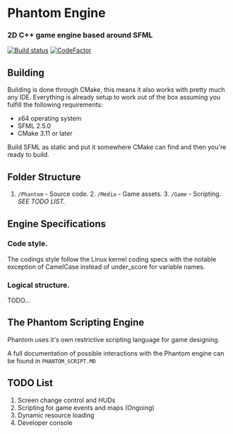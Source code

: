 # Phantom Engine
### 2D C++ game engine based around SFML

[![Build status](https://ci.appveyor.com/api/projects/status/95qtqeq0q18liajk?svg=true)](https://ci.appveyor.com/project/Gyyyn/phantom)
[![CodeFactor](https://www.codefactor.io/repository/github/gyyyn/phantom/badge/master)](https://www.codefactor.io/repository/github/gyyyn/phantom/overview/master)

## Building

Building is done through CMake, this means it also works with pretty much any IDE. Everything is already setup to work out of the box assuming you fulfill the following requirements:

* x64 operating system
* SFML 2.5.0
* CMake 3.11 or later

Build SFML as static and put it somewhere CMake can find and then you're ready to build.

## Folder Structure

1. ```/Phantom``` - Source code.
	2. ```/Media``` - Game assets.
	3. ```/Game``` - Scripting. *SEE TODO LIST.*
		
## Engine Specifications

### Code style.

The codings style follow the Linux kernel coding specs with the notable exception of CamelCase instead of under_score for variable names.

### Logical structure.

TODO...

## The Phantom Scripting Engine

Phantom uses it's own restrictive scripting language for game designing.

A full documentation of possible interactions with the Phantom engine can be found in ```PHANTOM_SCRIPT.MD```

## TODO List

1. Screen change control and HUDs
2. Scripting for game events and maps (Ongoing)
3. Dynamic resource loading
4. Developer console
